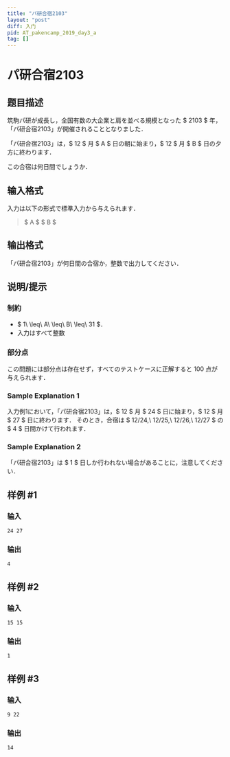 ```yaml
---
title: "パ研合宿2103"
layout: "post"
diff: 入门
pid: AT_pakencamp_2019_day3_a
tag: []
---
```


# パ研合宿2103

## 题目描述

[problemUrl]: https://atcoder.jp/contests/pakencamp-2019-day3/tasks/pakencamp_2019_day3_a

筑駒パ研が成長し，全国有数の大企業と肩を並べる規模となった $ 2103 $ 年，「パ研合宿2103」が開催されることとなりました．

「パ研合宿2103」は，$ 12 $ 月 $ A $ 日の朝に始まり，$ 12 $ 月 $ B $ 日の夕方に終わります．

この合宿は何日間でしょうか．

## 输入格式

入力は以下の形式で標準入力から与えられます．

> $ A $ $ B $

## 输出格式

「パ研合宿2103」が何日間の合宿か，整数で出力してください．

## 说明/提示

### 制約

- $ 1\ \leq\ A\ \leq\ B\ \leq\ 31 $．
- 入力はすべて整数

### 部分点

この問題には部分点は存在せず，すべてのテストケースに正解すると 100 点が与えられます．

### Sample Explanation 1

入力例1において，「パ研合宿2103」は，$ 12 $ 月 $ 24 $ 日に始まり，$ 12 $ 月 $ 27 $ 日に終わります． そのとき，合宿は $ 12/24,\ 12/25,\ 12/26,\ 12/27 $ の $ 4 $ 日間かけて行われます．

### Sample Explanation 2

「パ研合宿2103」は $ 1 $ 日しか行われない場合があることに，注意してください．

## 样例 #1

### 输入

```
24 27
```

### 输出

```
4
```

## 样例 #2

### 输入

```
15 15
```

### 输出

```
1
```

## 样例 #3

### 输入

```
9 22
```

### 输出

```
14
```

